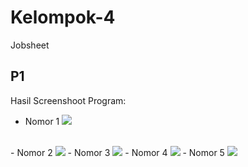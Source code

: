 # Kelompok-4
Jobsheet

## P1
Hasil Screenshoot Program:
- Nomor 1 <img src="https://github.com/saskiaastuti/Kelompok-4/blob/main/Jobsheet/ss%20hasil%20nomor%201.jpeg">
<br>
- Nomor 2 <img src="https://github.com/saskiaastuti/Kelompok-4/blob/main/Jobsheet/ss%20hasil%20nomor%202.png">
- Nomor 3 <img src="https://github.com/saskiaastuti/Kelompok-4/blob/main/Jobsheet/ss%20hasil%20nomor%203.png">
- Nomor 4 <img src="https://github.com/saskiaastuti/Kelompok-4/blob/main/Jobsheet/ss%20hasil%20nomor%204.jpeg">
- Nomor 5 <img src="https://github.com/saskiaastuti/Kelompok-4/blob/main/Jobsheet/ss%20hasil%20nomor%205.PNG">
  

